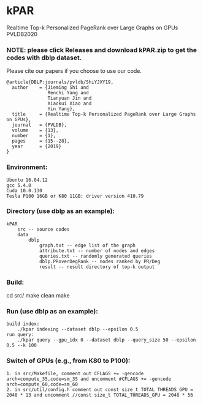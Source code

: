 # kPAR
Realtime Top-k Personalized PageRank over Large Graphs on GPUs PVLDB2020

### NOTE: please click Releases and download kPAR.zip to get the codes with dblp dataset.

Please cite our papers if you choose to use our code.

```
@article{DBLP:journals/pvldb/ShiYJXY19,
  author    = {Jieming Shi and
               Renchi Yang and
               Tianyuan Jin and
               Xiaokui Xiao and
               Yin Yang},
  title     = {Realtime Top-k Personalized PageRank over Large Graphs on GPUs},
  journal   = {PVLDB},
  volume    = {13},
  number    = {1},
  pages     = {15--28},
  year      = {2019}
}
```


### Environment:

	Ubuntu 16.04.12
	gcc 5.4.0
	Cuda 10.0.130
	Tesla P100 16GB or K80 11GB: driver version 410.79

### Directory (use dblp as an example):
	kPAR
		src -- source codes
		data
			dblp
				graph.txt -- edge list of the graph
				attribute.txt -- number of nodes and edges
				queries.txt -- randomly generated queries
				dblp.PRoverDegRank -- nodes ranked by PR/Deg
				result -- result directory of top-k output


### Build:
cd src/
make clean
make

### Run (use dblp as an example):
	build index:
		./kpar indexing --dataset dblp --epsilon 0.5
	run query:
		./kpar query --gpu_idx 0 --dataset dblp --query_size 50 --epsilon 0.5 --k 100

### Switch of GPUs (e.g., from K80 to P100):
	1. in src/Makefile, comment out CFLAGS += -gencode arch=compute_35,code=sm_35 and uncomment #CFLAGS += -gencode arch=compute_60,code=sm_60 
	2. in src/util/config.h comment out const size_t TOTAL_THREADS_GPU = 2048 * 13 and uncomment //const size_t TOTAL_THREADS_GPU = 2048 * 56
